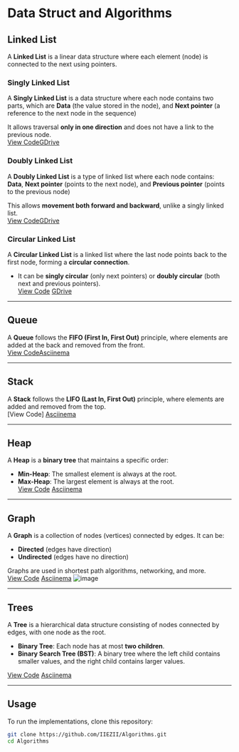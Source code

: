 # Data Struct and Algorithms

## Linked List  
A **Linked List** is a linear data structure where each element (node) is connected to the next using pointers.

### **Singly Linked List**  
A **Singly Linked List** is a data structure where each node contains two parts, which are **Data** (the value stored in the node), 
and **Next pointer** (a reference to the next node in the sequence)  

It allows traversal **only in one direction** and does not have a link to the previous node.  
[View Code](https://github.com/IIEZII/Algorithms/blob/master/SinglyLinkedList.py)[GDrive](https://drive.google.com/file/d/1eZ8bqGU4vFPQsScWnCGOCol-labTKaGh/view?usp=sharing)

### **Doubly Linked List**  
A **Doubly Linked List** is a type of linked list where each node contains: **Data**, **Next pointer** (points to the next node), and **Previous pointer** (points to the previous node)  

This allows **movement both forward and backward**, unlike a singly linked list.  
[View Code](https://github.com/IIEZII/Algorithms/blob/master/DoublyLinkedList.py)[GDrive](https://drive.google.com/file/d/1IjiouD2fD89HBYQbw_Y38l_SWM0ghBwc/view?usp=drive_link)

### **Circular Linked List**  
A **Circular Linked List** is a linked list where the last node points back to the first node, forming a **circular connection**.  
- It can be **singly circular** (only next pointers) or **doubly circular** (both next and previous pointers).  
[View Code](https://github.com/IIEZII/Algorithms/blob/master/CircularLinkedList.py) [GDrive](https://drive.google.com/file/d/1ZvoXpHM3DYFw3TdvsvOf9pxiQhUINSId/view?usp=drive_link)

---

## **Queue**  
A **Queue** follows the **FIFO (First In, First Out)** principle, where elements are added at the back and removed from the front.  
[View Code](https://github.com/IIEZII/Algorithms/blob/master/queue.py)[Asciinema](https://asciinema.org/a/qe88UlryRtQFu4GvH1utaK18c)

---

## **Stack**  
A **Stack** follows the **LIFO (Last In, First Out)** principle, where elements are added and removed from the top.  
[View Code] [Asciinema](https://asciinema.org/a/YP97ZbLmWoajNkAjQEfUQ9kVg)

---

## **Heap**  
A **Heap** is a **binary tree** that maintains a specific order:  
- **Min-Heap**: The smallest element is always at the root.  
- **Max-Heap**: The largest element is always at the root.  
[View Code](https://github.com/IIEZII/Algorithms/blob/master/heap.py) [Asciinema](https://asciinema.org/a/Xhex70qccIsqAJ5Pv5l86QFFP)

---

## **Graph**  
A **Graph** is a collection of nodes (vertices) connected by edges. It can be:  
- **Directed** (edges have direction)  
- **Undirected** (edges have no direction)  

Graphs are used in shortest path algorithms, networking, and more.  
[View Code](https://github.com/IIEZII/Algorithms/blob/master/graph.py) [Asciinema](https://asciinema.org/a/w4cJ4uuae3CIJUwyzgm1nXJeV)
![image](https://github.com/user-attachments/assets/eb763eac-c9ff-425a-8873-35710a2d40ba)

---

## **Trees**  
A **Tree** is a hierarchical data structure consisting of nodes connected by edges, with one node as the root.  
- **Binary Tree**: Each node has at most **two children**.  
- **Binary Search Tree (BST)**: A binary tree where the left child contains smaller values, and the right child contains larger values.  

[View Code](https://github.com/IIEZII/Algorithms/blob/master/binary_tree.py) [Asciinema](<https://asciinema.org/a/br7xlQyAplZLw4o0qHt80zGNw>)

---

## **Usage**  
To run the implementations, clone this repository:  
```sh
git clone https://github.com/IIEZII/Algorithms.git
cd Algorithms
